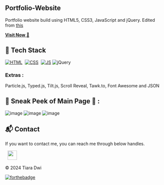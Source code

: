 ## Portfolio-Website
Portfolio website build using HTML5, CSS3, JavaScript and jQuery. Edited from [this](https://github.com/jigar-sable/Portfolio-Website)

<a href="https://jigarsable.netlify.app/" target="_blank">**Visit Now** 🚀</a>


## 📌 Tech Stack
[![HTML](https://img.shields.io/badge/html5%20-%23E34F26.svg?&style=for-the-badge&logo=html5&logoColor=white)](https://github.com/jigar-sable/Portfolio-Website/search?l=html)&nbsp;
[![CSS](https://img.shields.io/badge/css3%20-%231572B6.svg?&style=for-the-badge&logo=css3&logoColor=white)](https://github.com/jigar-sable/Portfolio-Website/search?l=css)&nbsp;
[![JS](https://img.shields.io/badge/javascript%20-%23323330.svg?&style=for-the-badge&logo=javascript&logoColor=%23F7DF1E)](https://github.com/jigar-sable/Portfolio-Website/search?l=javascript)
<img alt="jQuery" src="https://img.shields.io/badge/jquery-%230769AD.svg?style=for-the-badge&logo=jquery&logoColor=white"/>

### Extras : 
Particle.js, Typed.js, Tilt.js, Scroll Reveal, Tawk.to, Font Awesome and JSON

## 📌 Sneak Peek of Main Page 🙈 :
![image](https://github.com/tiaradwim1306/portofolio/assets/120786669/b1aa48c2-86ae-4183-9303-c0358e9f7604)
![image](https://github.com/tiaradwim1306/portofolio/assets/120786669/f182e022-b9aa-444d-80b4-9c93cafcaaad)
![image](https://github.com/tiaradwim1306/portofolio/assets/120786669/b1b3b522-0084-4838-af61-adfe4b2b98b7)


<h2>📬 Contact</h2>


If you want to contact me, you can reach me through below handles.

&nbsp;&nbsp;<a href="https://www.linkedin.com/in/tiara-dwi-maulita-sari-732801214/"><img src="https://www.felberpr.com/wp-content/uploads/linkedin-logo.png" width="30"></img></a>

© 2024 Tiara Dwi


[![forthebadge](https://forthebadge.com/images/badges/built-with-love.svg)](https://forthebadge.com)
